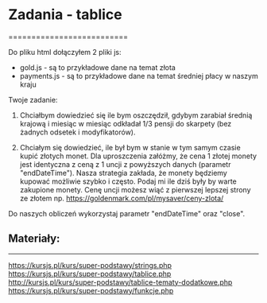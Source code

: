 # Zadania - tablice
==========================

Do pliku html dołączyłem 2 pliki js: 
- gold.js - są to przykładowe dane na temat złota
- payments.js - są to przykładowe dane na temat średniej płacy w naszym kraju

Twoje zadanie:
1) Chciałbym dowiedzieć się ile bym oszczędził, gdybym zarabiał średnią krajową i miesiąc w miesiąc odkładał 1/3 pensji do skarpety (bez żadnych odsetek i modyfikatorów). 

2) Chciałym się dowiedzieć, ile był bym w stanie w tym samym czasie kupić złotych monet. Dla uproszczenia załóżmy, że cena 1 złotej monety jest identyczna z ceną z 1 uncji z powyższych danych (parametr "endDateTime"). Nasza strategia zakłada, że monety będziemy kupować możliwie szybko i często. Podaj mi ile dziś były by warte zakupione monety. Cenę uncji możesz wiąć z pierwszej lepszej strony ze złotem np. https://goldenmark.com/pl/mysaver/ceny-zlota/

Do naszych obliczeń wykorzystaj parametr "endDateTime" oraz "close". 


## Materiały:
--------------------------
https://kursjs.pl/kurs/super-podstawy/strings.php
https://kursjs.pl/kurs/super-podstawy/tablice.php
http://kursjs.pl/kurs/super-podstawy/tablice-tematy-dodatkowe.php
https://kursjs.pl/kurs/super-podstawy/funkcje.php


